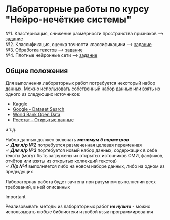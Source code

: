 # Лабораторные работы по курсу "Нейро-нечёткие системы"
№1. Кластеризация, снижение размерности пространства признаков --> [задание](https://github.com/ONDubovickaya/bmstu-nfs/blob/main/lab%201/README.md) <br />
№2. Классификация, оценка точности классификациии --> [задание](https://github.com/ONDubovickaya/bmstu-nfs/blob/main/lab%202/README.md) <br />
№3. Обработка текстов --> [задание](https://github.com/ONDubovickaya/bmstu-nfs/blob/main/lab%203/README.md) <br />
№4. Плотные нейронные сети --> [задание](https://github.com/ONDubovickaya/bmstu-nfs/blob/main/lab%204/README.md) <br />
## Общие положения
Для выполнения лабораторных работ потребуется некоторый набор данных. Можно использовать собственный набор данных или взять из одного из следующих источников: <br />
* [Kaggle](https://www.kaggle.com/datasets) <br />
* [Google - Dataset Search](https://datasetsearch.research.google.com/) <br />
* [World Bank Open Data](https://data.worldbank.org/) <br />
* [Росстат - Открытые данные](https://rosstat.gov.ru/opendata/)

и т.д. <br />

Набор данных должен включать ***минимум 5 парметров*** <br />
✓ ***Для л/р №2*** потребуется размеченная целевая переменная <br />
✓ ***Для л/р №3*** портебуется новый набор данных, содержащих в себе тексты (могут быть загружены из открытых источников СМИ, фанфиков, отчётов или взяты из открытых коллекций текстов) <br />
✓ ***Л/р №4*** выполняется либо на новом наборе данных, либо на одном из предыдущих <br />

Лабораторная работа будет зачтена при разумном выполнении всех требований, в ней описанных

> [!IMPORTANT]
> Реализовывать методы из лабораторных работ ***не нужно*** - можно использывать любые библиотеки и любой язык программирования <br/>

